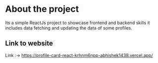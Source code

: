 # About the project

Its a simple ReactJs project to showcase frontend and backend skills it includes data fetching and updating the data of some profiles.

## Link to website

Link :-> https://profile-card-react-krhnm6npp-abhishek1438.vercel.app/
